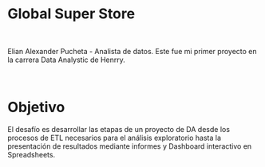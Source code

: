 # Global Super Store
<br>

Elian Alexander Pucheta - Analista de datos.
Este fue mi primer proyecto en la carrera Data Analystic de Henrry.

<br>

# Objetivo
El desafío es desarrollar las etapas de un proyecto de DA desde los procesos de ETL necesarios  para el análisis exploratorio hasta la presentación de resultados mediante informes y Dashboard interactivo en Spreadsheets.
